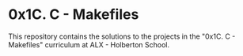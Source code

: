 # 0x1C. C - Makefiles
This repository contains the solutions to the projects in the "0x1C. C - Makefiles" curriculum at ALX - Holberton School.